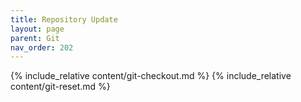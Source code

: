 ```yaml
---
title: Repository Update
layout: page
parent: Git
nav_order: 202
---
```

{% include_relative content/git-checkout.md %}
{% include_relative content/git-reset.md %}